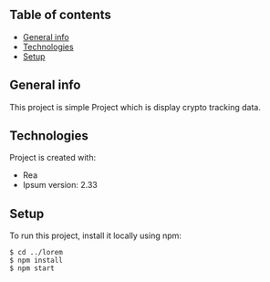 ## Table of contents
* [General info](#general-info)
* [Technologies](#technologies)
* [Setup](#setup)

## General info
This project is simple Project which is display crypto tracking data.
	
## Technologies
Project is created with:
* Rea
* Ipsum version: 2.33

	
## Setup
To run this project, install it locally using npm:

```
$ cd ../lorem
$ npm install
$ npm start
```
